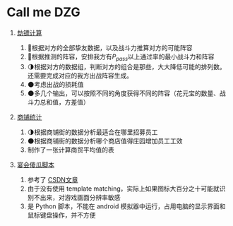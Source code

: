 # Call me DZG

1. [劫镖计算](劫镖计算)

   1. 🌝根据对方的全部挚友数据，以及战斗力推算对方的可能阵容
   2. 🌝根据推测的阵容，安排我方有$P_{pass}$以上通过率的最小战斗力和阵容
   3. 🌗根据对方的数据组，判断对方的组合是那些，大大降低可能的排列数。还需要完成对应的我方出战阵容生成。
   4. 🌑考虑出战的损耗值
   5. 🌑多几个输出，可以按照不同的角度获得不同的阵容（花元宝的数量、战斗力总和值，方差值）

2. [商铺统计](商铺统计)

   1. 🌗根据商铺街的数据分析最适合在哪里招募员工
   2. 🌑根据商铺街的数据分析哪个商店值得庄园增加员工工效
   3. 制作了一张计算商贸平均值的表
3. [宴会傻瓜脚本](宴会傻瓜脚本)
   1. 参考了 [CSDN文章](https://blog.csdn.net/luoyir1997/article/details/119117168)
   2. 由于没有使用 template matching，实际上如果图标大百分之十可能就识别不出来，对游戏画面分辨率敏感
   3. 是 Python 脚本，不能在 android 模拟器中运行，占用电脑的显示界面和鼠标键盘操作，并不方便
   
